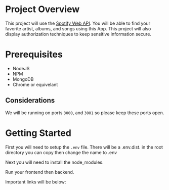 # Project Overview

This project will use the [Spotify Web API](https://developer.spotify.com/documentation/web-api/). You will be able to find your favorite artist, albums, and songs using this App. This project will also display authorization techniques to keep sensitive information secure.

# Prerequisites

- NodeJS
- NPM
- MongoDB
- Chrome or equivelant

## Considerations

We will be running on ports `3000`, and `3001` so please keep these ports open.

# Getting Started

First you will need to setup the `.env` file. There will be a .env.dist. in the root directory you can copy then change the name to .env


Next you will need to install the node_modules.

Run your frontend then backend.

Important links will be below:
